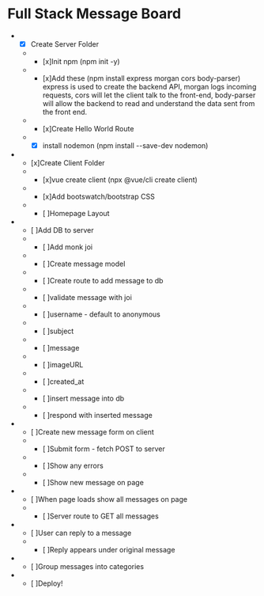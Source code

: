 # Full Stack Message Board


* - [x] Create Server Folder
  * - [x]Init npm (npm init -y)
  * - [x]Add these (npm install express morgan cors body-parser)
        express is used to create the backend API, morgan logs incoming requests, cors will let the client talk to the front-end, body-parser will allow the backend to read and understand the data sent from the front end.
  * - [x]Create Hello World Route
  * - [x] install nodemon (npm install --save-dev nodemon)
* - [x]Create Client Folder
  * - [x]vue create client (npx @vue/cli create client)
  * - [x]Add bootswatch/bootstrap CSS
  * - [ ]Homepage Layout
* - [ ]Add DB to server
  * - [ ]Add monk joi
  * - [ ]Create message model
  * - [ ]Create route to add message to db
   * - [ ]validate message with joi
    * - [ ]username - default to anonymous
    * - [ ]subject
    * - [ ]message
    * - [ ]imageURL
    * - [ ]created_at
   * - [ ]insert message into db
   * - [ ]respond with inserted message
* - [ ]Create new message form on client
  * - [ ]Submit form - fetch POST to server
  * - [ ]Show any errors
  * - [ ]Show new message on page
* - [ ]When page loads show all messages on page
   * - [ ]Server route to GET all messages
* - [ ]User can reply to a message
  * - [ ]Reply appears under original message
* - [ ]Group messages into categories
 * - [ ]Deploy!
